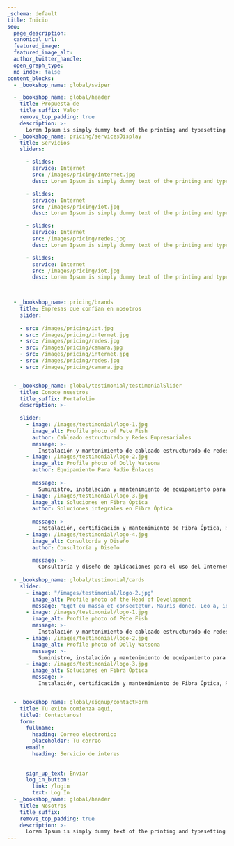 ```yaml
---
_schema: default
title: Inicio
seo:
  page_description:
  canonical_url:
  featured_image:
  featured_image_alt:
  author_twitter_handle:
  open_graph_type:
  no_index: false
content_blocks:
  - _bookshop_name: global/swiper

  - _bookshop_name: global/header
    title: Propuesta de 
    title_suffix: Valor
    remove_top_padding: true
    description: >-
      Lorem Ipsum is simply dummy text of the printing and typesetting industry. Lorem Ipsum has been the industry's standard dummy text ever since the 1500s, when an unknown printer took a galley of type and scrambled it to make a type specimen book. It has survived not only five centuries, but also the leap into electronic typesetting, remaining essentially unchanged.  
  - _bookshop_name: pricing/servicesDisplay
    title: Servicios    
    sliders:

      - slides:
        service: Internet
        src: /images/pricing/internet.jpg
        desc: Lorem Ipsum is simply dummy text of the printing and typesetting industry. Lorem Ipsum has been the industry's standard dummy text ever since the 1500s, when an unknown printer took a galley of type and scrambled it to make a type specimen book.1

      - slides:
        service: Internet
        src: /images/pricing/iot.jpg  
        desc: Lorem Ipsum is simply dummy text of the printing and typesetting industry. Lorem Ipsum has been the industry's standard dummy text ever since the 1500s, when an unknown printer took a galley of type and scrambled it to make a type specimen book.2        

      - slides:
        service: Internet
        src: /images/pricing/redes.jpg
        desc: Lorem Ipsum is simply dummy text of the printing and typesetting industry. Lorem Ipsum has been the industry's standard dummy text ever since the 1500s, when an unknown printer took a galley of type and scrambled it to make a type specimen book.1

      - slides:
        service: Internet
        src: /images/pricing/iot.jpg  
        desc: Lorem Ipsum is simply dummy text of the printing and typesetting industry. Lorem Ipsum has been the industry's standard dummy text ever since the 1500s, when an unknown printer took a galley of type and scrambled it to make a type specimen book.2  


      
  - _bookshop_name: pricing/brands
    title: Empresas que confian en nosotros   
    slider:
  
    - src: /images/pricing/iot.jpg  
    - src: /images/pricing/internet.jpg
    - src: /images/pricing/redes.jpg
    - src: /images/pricing/camara.jpg
    - src: /images/pricing/internet.jpg 
    - src: /images/pricing/redes.jpg
    - src: /images/pricing/camara.jpg


  - _bookshop_name: global/testimonial/testimonialSlider
    title: Conoce nuestros 
    title_suffix: Portafolio
    description: >-
      
    slider:
      - image: /images/testimonial/logo-1.jpg
        image_alt: Profile photo of Pete Fish
        author: Cableado estructurado y Redes Empresariales
        message: >-
          Instalación y mantenimiento de cableado estructurado de redes de telecomunicaciones y de redes empresariales. Instalación y gestión de zonas Wi-fi.
      - image: /images/testimonial/logo-2.jpg
        image_alt: Profile photo of Dolly Watsona
        author: Equipamiento Para Radio Enlaces
        
        message: >-
          Suministro, instalación y mantenimiento de equipamiento para el radio enlace PtP y PtMP aplicado tanto a proyectos corporativos, como gubernamentales.
      - image: /images/testimonial/logo-3.jpg
        image_alt: Soluciones en Fibra Óptica
        author: Soluciones integrales en Fibra Óptica
         
        message: >-
          Instalación, certificación y mantenimiento de Fibra Óptica, Red Óptica Pasiva con Capacidad de Gigabit y Red de Actividad en Nodo (GPON/AON)
      - image: /images/testimonial/logo-4.jpg
        image_alt: Consultoría y Diseño
        author: Consultoría y Diseño
         
        message: >-
          Consultoría y diseño de aplicaciones para el uso del Internet de las cosas en proyectos de domótica e inmótica, ahorro energético, seguridad y accesibilidad para casas Inteligentes.
 
  - _bookshop_name: global/testimonial/cards
    slider:
      - image: "/images/testimonial/logo-2.jpg"
        image_alt: Profile photo of the Head of Development
        message: "Eget eu massa et consectetur. Mauris donec. Leo a, id sed duis proin sodales. Turpis viverra diam porttitor mattis morbi ac amet."
      - image: /images/testimonial/logo-1.jpg
        image_alt: Profile photo of Pete Fish
        message: >-
          Instalación y mantenimiento de cableado estructurado de redes de telecomunicaciones y de redes empresariales. Instalación y gestión de zonas Wi-fi.
      - image: /images/testimonial/logo-2.jpg
        image_alt: Profile photo of Dolly Watsona        
        message: >-
          Suministro, instalación y mantenimiento de equipamiento para el radio enlace PtP y PtMP aplicado tanto a proyectos corporativos, como gubernamentales.
      - image: /images/testimonial/logo-3.jpg
        image_alt: Soluciones en Fibra Óptica         
        message: >-
          Instalación, certificación y mantenimiento de Fibra Óptica, Red Óptica Pasiva con Capacidad de Gigabit y Red de Actividad en Nodo (GPON/AON)


  - _bookshop_name: global/signup/contactForm
    title: Tu exito comienza aqui,
    title2: Contactanos!
    form:
      fullname:
        heading: Correo electronico
        placeholder: Tu correo
      email:
        heading: Servicio de interes
        
      
      sign_up_text: Enviar
      log_in_button:
        link: /login
        text: Log In
  - _bookshop_name: global/header
    title: Nosotros
    title_suffix: 
    remove_top_padding: true
    description: >-
      Lorem Ipsum is simply dummy text of the printing and typesetting industry. Lorem Ipsum has been the industry's standard dummy text ever since the 1500s, when an unknown printer took a galley of type and scrambled it to make a type specimen book. It has survived not only five centuries, but also the leap into electronic typesetting, remaining essentially unchanged. 
---
```

